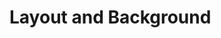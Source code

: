 # Layout and Background 


[Git branch]:(https://github.com/codiku/react-native-meteo/tree/002-EN-layout)
[Background img]:(https://github.com/codiku/ressources/blob/master/background.png)